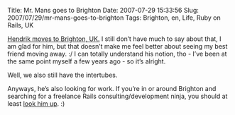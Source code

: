 Title: Mr. Mans goes to Brighton
Date: 2007-07-29 15:33:56
Slug: 2007/07/29/mr-mans-goes-to-brighton
Tags: Brighton, en, Life, Ruby on Rails, UK


[Hendrik moves to Brighton, UK.][1] I still don’t have much to say about that,
I am glad for him, but that doesn’t make me feel better about seeing my best
friend moving away. :/ I can totally understand his notion, tho - I’ve been at
the same point myself a few years ago - so it’s alright.

Well, we also still have the intertubes.

Anyways, he’s also looking for work. If you’re in or around Brighton and
searching for a freelance Rails consulting/development ninja, you should at
least [look him up][2]. :)

   [1]: http://www.mornography.de/2007/07/29/to-brighton/
   [2]: http://www.teamschnitzel.com/
